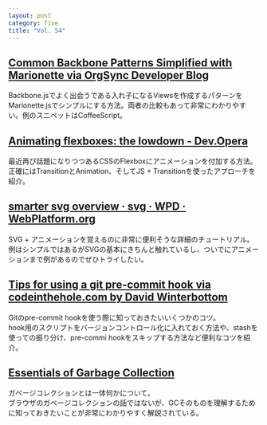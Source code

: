 ```yaml
---
layout: post
category: five
title: "Vol. 54"
---
```


## [Common Backbone Patterns Simplified with Marionette via OrgSync Developer Blog](http://devblog.orgsync.com/common-backbone-patterns-simplified-with-marionette/)

Backbone.jsでよく出会うである入れ子になるViewsを作成するパターンをMarionette.jsでシンプルにする方法。両者の比較もあって非常にわかりやすい。例のスニペットはCoffeeScript。

## [Animating flexboxes: the lowdown - Dev.Opera](http://dev.opera.com/articles/view/animating-flexboxes-the-lowdown/)

最近再び話題になりつつあるCSSのFlexboxにアニメーションを付加する方法。正確にはTransitionとAnimation、そしてJS + Transitionを使ったアプローチを紹介。

## [smarter svg overview · svg · WPD · WebPlatform.org](http://docs.webplatform.org/wiki/svg/tutorials/smarter_svg_overview?utm_source=html5weekly&utm_medium=email)

SVG + アニメーションを覚えるのに非常に便利そうな詳細のチュートリアル。例はシンプルではあるがSVGの基本にきちんと触れているし、ついでにアニメーションまで例があるのでぜひトライしたい。

## [Tips for using a git pre-commit hook via codeinthehole.com by David Winterbottom](http://codeinthehole.com/writing/tips-for-using-a-git-pre-commit-hook/)

Gitのpre-commit hookを使う際に知っておきたいいくつかのコツ。  
hook用のスクリプトをバージョンコントロール化に入れておく方法や、stashを使っての振り分け、pre-commi hookをスキップする方法など便利なコツを紹介。

## [Essentials of Garbage Collection](http://blog.brownplt.org/2013/02/19/teaching-gc.html)

ガベージコレクションとは一体何かについて。  
ブラウザのガベージコレクションの話ではないが、GCそのものを理解するために知っておきたいことが非常にわかりやすく解説されている。